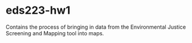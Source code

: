 # eds223-hw1
Contains the process of bringing in data from the Environmental Justice Screening and Mapping tool into maps. 
